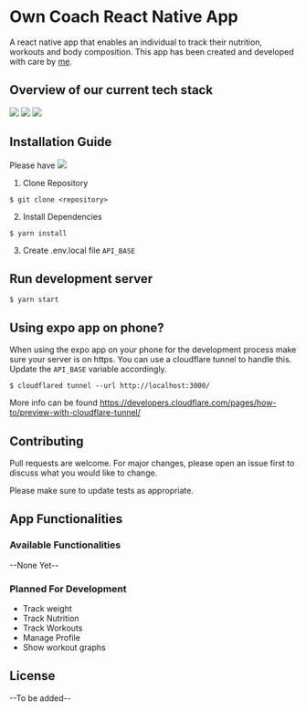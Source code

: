 # Own Coach React Native App

A react native app that enables an individual to track their nutrition, workouts and body composition. This app has been created and developed with care by [me](https://www.linkedin.com/in/bram-janssen-aa0859210/).

## Overview of our current tech stack

![](https://img.shields.io/badge/Expo-45.0.0-success?style=flat&logo=expo)
![](https://img.shields.io/badge/Typescript-4.7.4-orange?style=flat&logo=typescript)
![](https://img.shields.io/badge/React-17.0.2-success?style=flat&logo=react)

## Installation Guide

Please have
![](https://img.shields.io/badge/Node-16.14.0-success?style=plastic&logo=nodedotjs)

1. Clone Repository

```shell
$ git clone <repository>
```

2. Install Dependencies

```shell
$ yarn install
```

3. Create .env.local file
   `API_BASE`

## Run development server

```shell
$ yarn start
```

## Using expo app on phone?

When using the expo app on your phone for the development process make sure your server is on https. You can use a cloudflare tunnel to handle this.
Update the `API_BASE` variable accordingly.

```shell
$ cloudflared tunnel --url http://localhost:3000/
```

More info can be found https://developers.cloudflare.com/pages/how-to/preview-with-cloudflare-tunnel/

## Contributing

Pull requests are welcome. For major changes, please open an issue first to discuss what you would like to change.

Please make sure to update tests as appropriate.

## App Functionalities

### Available Functionalities

--None Yet--

### Planned For Development

- Track weight
- Track Nutrition
- Track Workouts
- Manage Profile
- Show workout graphs

## License

--To be added--
